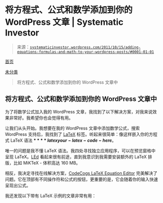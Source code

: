 <!--yml

分类：未分类

日期：2024-05-18 14:49:07

-->

# 将方程式、公式和数学添加到你的 WordPress 文章 | Systematic Investor

> 来源：[`systematicinvestor.wordpress.com/2011/10/15/adding-equations-formulas-and-math-to-your-wordpress-posts/#0001-01-01`](https://systematicinvestor.wordpress.com/2011/10/15/adding-equations-formulas-and-math-to-your-wordpress-posts/#0001-01-01)

[首页](https://systematicinvestor.wordpress.com/ "前往首页")

[未分类](https://systematicinvestor.wordpress.com/category/uncategorized/)

> 将方程式、公式和数学添加到你的 WordPress 文章中

## 将方程式、公式和数学添加到你的 WordPress 文章中

为了将数学公式加入我的 WordPress 文章，我找到了以下解决方案，对我来说效果非常好。我希望你也会觉得有用。

让我们从头开始。我想要在我的 WordPress 文章中添加数学公式，搜索 WordPress 支持后，我找到了 [LaTeX](http://en.support.wordpress.com/latex/) 标签。听起来很简单：像这样嵌入你的方程式 LaTeX 语法 **$****latex your-latex-code-here$**。

唯一的问题是我不懂 LaTeX 语法。我四处寻找独立应用程序，可以在预览窗格中呈现 LaTeX。[LEd](http://www.latexeditor.org/) 看起来很有前途，直到我意识到我需要安装额外的 LaTeX 排版，比如 MiKTeX - 体积高达 160 MB。

相反，我决定寻找在线解决方案，[CodeCogs LaTeX Equation Editor](http://www.codecogs.com/latex/eqneditor.php) 完美解决了问题。它在顶部有不同操作符和公式的按钮，更重要的是，它会随着你的输入快速呈现出公式。

我还发现以下带有 LaTeX 示例的文章非常有用：
